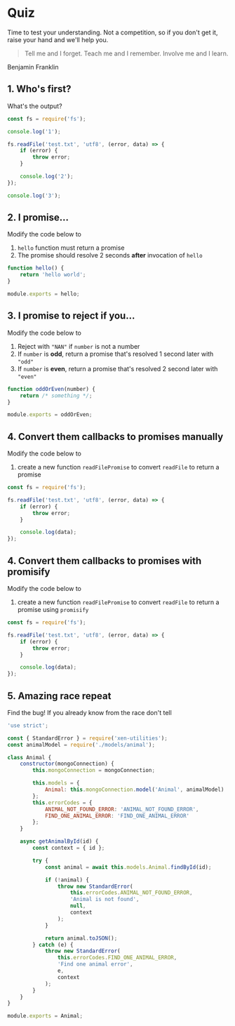 # Quiz

Time to test your understanding. Not a competition, so if you don't get it, raise your hand and we'll help you.

> Tell me and I forget. Teach me and I remember. Involve me and I learn.

Benjamin Franklin

## 1. Who's first?

What's the output?

```javascript
const fs = require('fs');

console.log('1');

fs.readFile('test.txt', 'utf8', (error, data) => {
    if (error) {
        throw error;
    }

    console.log('2');
});

console.log('3');
```

## 2. I promise...

Modify the code below to

1. `hello` function must return a promise
1. The promise should resolve 2 seconds **after** invocation of `hello`

```javascript
function hello() {
    return 'hello world';
}

module.exports = hello;
```

## 3. I promise to reject if you...

Modify the code below to

1. Reject with `"NAN"` if `number` is not a number
1. If `number` is **odd**, return a promise that's resolved 1 second later with `"odd"`
1. If `number` is **even**, return a promise that's resolved 2 second later with `"even"`

```javascript
function oddOrEven(number) {
    return /* something */;
}

module.exports = oddOrEven;
```

## 4. Convert them callbacks to promises manually

Modify the code below to

1. create a new function `readFilePromise` to convert `readFile` to return a promise

```javascript
const fs = require('fs');

fs.readFile('test.txt', 'utf8', (error, data) => {
    if (error) {
        throw error;
    }

    console.log(data);
});
```

## 4. Convert them callbacks to promises with promisify

Modify the code below to

1. create a new function `readFilePromise` to convert `readFile` to return a promise using `promisify`

```javascript
const fs = require('fs');

fs.readFile('test.txt', 'utf8', (error, data) => {
    if (error) {
        throw error;
    }

    console.log(data);
});
```

## 5. Amazing race repeat

Find the bug! If you already know from the race don't tell

```javascript
'use strict';

const { StandardError } = require('xen-utilities');
const animalModel = require('./models/animal');

class Animal {
    constructor(mongoConnection) {
        this.mongoConnection = mongoConnection;

        this.models = {
            Animal: this.mongoConnection.model('Animal', animalModel)
        };
        this.errorCodes = {
            ANIMAL_NOT_FOUND_ERROR: 'ANIMAL_NOT_FOUND_ERROR',
            FIND_ONE_ANIMAL_ERROR: 'FIND_ONE_ANIMAL_ERROR'
        };
    }

    async getAnimalById(id) {
        const context = { id };

        try {
            const animal = await this.models.Animal.findById(id);

            if (!animal) {
                throw new StandardError(
                    this.errorCodes.ANIMAL_NOT_FOUND_ERROR,
                    'Animal is not found',
                    null,
                    context
                );
            }

            return animal.toJSON();
        } catch (e) {
            throw new StandardError(
                this.errorCodes.FIND_ONE_ANIMAL_ERROR,
                'Find one animal error',
                e,
                context
            );
        }
    }
}

module.exports = Animal;
```

